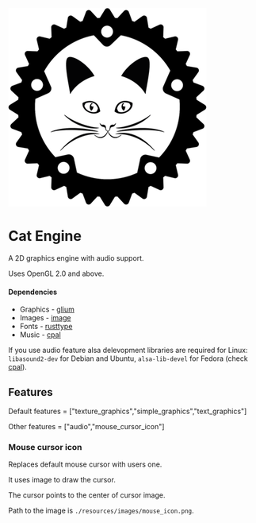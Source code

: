 ![logo](./logo_400x400.png)
# Cat Engine

A 2D graphics engine with audio support.

Uses OpenGL 2.0 and above.

#### Dependencies
 - Graphics - [glium](https://github.com/glium/glium)
 - Images - [image](https://github.com/image-rs/image)
 - Fonts - [rusttype](https://gitlab.redox-os.org/redox-os/rusttype)
 - Music - [cpal](https://github.com/RustAudio/cpal)

If you use audio feature alsa delevopment libraries are required for Linux: `libasound2-dev` for Debian and Ubuntu, `alsa-lib-devel` for Fedora (check [cpal](https://github.com/RustAudio/cpal)).

## Features

Default features = ["texture_graphics","simple_graphics","text_graphics"]

Other features = ["audio","mouse_cursor_icon"]

### Mouse cursor icon

Replaces default mouse cursor with users one.

It uses image to draw the cursor.

The cursor points to the center of cursor image.

Path to the image is `./resources/images/mouse_icon.png`.